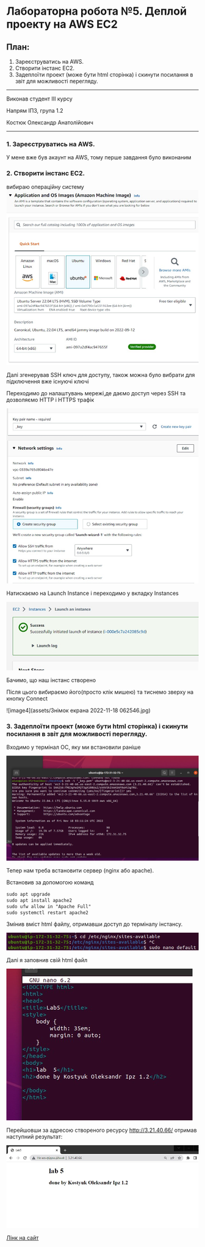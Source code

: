 # Лабораторна робота №5. Деплой проекту на AWS EC2

## План:
 1. Зареєструватись на AWS.
 2. Створити інстанс EC2.
 3. Задеплоїти проект (може бути html сторінка) і скинути посилання в звіт для можливості перегляду.

---
Виконав студент ІІІ курсу

Напрям ІПЗ, група 1.2

Костюк Олександр Анатолійович

---

### 1. Зареєструватись на AWS.

У мене вже був акаунт на AWS, тому перше завдання було виконаним

### 2. Створити інстанс EC2.

вибираю операційну систему
![image1](assets/1.jpg)

Далі згенерував SSH ключ для доступу, також можна було вибрати для підключення вже існуючі ключі

Переходимо до налаштувань мережі,де даємо доступ через SSH та дозволяємо HTTP і HTTPS трафік

![image2](assets/2.jpg)

Натискаємо на Launch Instance і переходимо у вкладку Instances

![image3](assets/3.jpg)

Бачимо, що наш інстанс створено

Після цього вибираємо його(просто клік мишею) та тиснемо зверху на кнопку Connect

![image4](assets/Знімок екрана 2022-11-18 062546.jpg)

### 3. Задеплоїти проект (може бути html сторінка) і скинути посилання в звіт для можливості перегляду.

Входимо у термінал ОС, яку ми встановили раніше

![image5](assets/4.jpg)

Тепер нам треба встановити сервер (nginx або apache).

Встановив за допомогою команд

```
sudo apt upgrade
sudo apt install apache2
sudo ufw allow in "Apache Full"
sudo systemctl restart apache2
```
Змінив вміст html файлу, отримавши доступ до терміналу інстансу.

![image5](assets/6.jpg)

Далі я заповнив свій html файл

![image6](assets/5.jpg)

Перейшовши за адресою створеного ресурсу http://3.21.40.66/ отримав наступний результат:

![image6](assets/7.jpg)



[Лінк на сайт](http://3.21.40.66/)